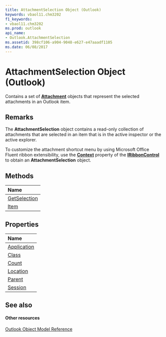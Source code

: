 ```yaml
---
title: AttachmentSelection Object (Outlook)
keywords: vbaol11.chm3202
f1_keywords:
- vbaol11.chm3202
ms.prod: outlook
api_name:
- Outlook.AttachmentSelection
ms.assetid: 398cf106-a904-9048-e627-e47aaadf1105
ms.date: 06/08/2017
---
```



# AttachmentSelection Object (Outlook)

Contains a set of **[Attachment](attachment-object-outlook.md)** objects that represent the selected attachments in an Outlook item.


## Remarks

The **AttachmentSelection** object contains a read-only collection of attachments that are selected in an item that is in the active inspector or the active explorer.

To customize the attachment shortcut menu by using Microsoft Office Fluent ribbon extensibility, use the **[Context](http://msdn.microsoft.com/library/39f9d85a-00e9-9682-3957-51d9e72b4d83%28Office.15%29.aspx)** property of the **[IRibbonControl](http://msdn.microsoft.com/library/63aef709-e1d3-b1a6-76af-b568ad0e69ae%28Office.15%29.aspx)** to obtain an **AttachmentSelection** object.


## Methods



|**Name**|
|:-----|
|[GetSelection](attachmentselection-getselection-method-outlook.md)|
|[Item](attachmentselection-item-method-outlook.md)|

## Properties



|**Name**|
|:-----|
|[Application](attachmentselection-application-property-outlook.md)|
|[Class](attachmentselection-class-property-outlook.md)|
|[Count](attachmentselection-count-property-outlook.md)|
|[Location](attachmentselection-location-property-outlook.md)|
|[Parent](attachmentselection-parent-property-outlook.md)|
|[Session](attachmentselection-session-property-outlook.md)|

## See also


#### Other resources


[Outlook Object Model Reference](http://msdn.microsoft.com/library/73221b13-d8d8-99b8-3394-b95dbbfd5ddc%28Office.15%29.aspx)
